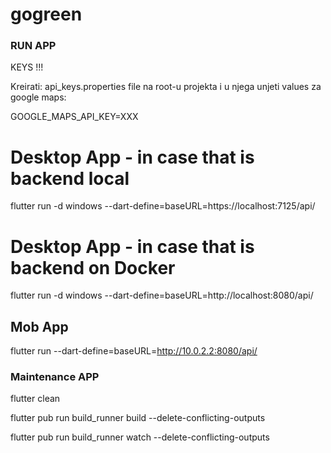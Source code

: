 # gogreen


### RUN APP

KEYS !!!

Kreirati: api_keys.properties file na root-u projekta i u njega unjeti values za google maps: 

GOOGLE_MAPS_API_KEY=XXX

# Desktop App - in case that is backend local
flutter run -d windows --dart-define=baseURL=https://localhost:7125/api/

# Desktop App - in case that is backend on Docker
flutter run -d windows --dart-define=baseURL=http://localhost:8080/api/

## Mob App
flutter run --dart-define=baseURL=http://10.0.2.2:8080/api/


### Maintenance APP

flutter clean

flutter pub run build_runner build --delete-conflicting-outputs

flutter pub run build_runner watch --delete-conflicting-outputs


